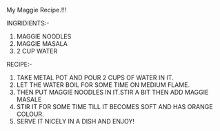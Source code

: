My Maggie Recipe.!!!


INGRIDIENTS:-
   1) MAGGIE NOODLES
   2) MAGGIE MASALA
   3) 2 CUP WATER   


RECIPE:-
   1) TAKE METAL POT AND POUR 2 CUPS OF WATER IN IT.
   2) LET THE WATER BOIL FOR SOME TIME ON MEDIUM FLAME.
   3) THEN PUT MAGGIE NOODLES IN IT.STIR A BIT THEN ADD MAGGIE MASALE
   4) STIR IT FOR SOME TIME TILL IT BECOMES SOFT AND HAS ORANGE COLOUR.
   5) SERVE IT NICELY IN A DISH AND ENJOY!
